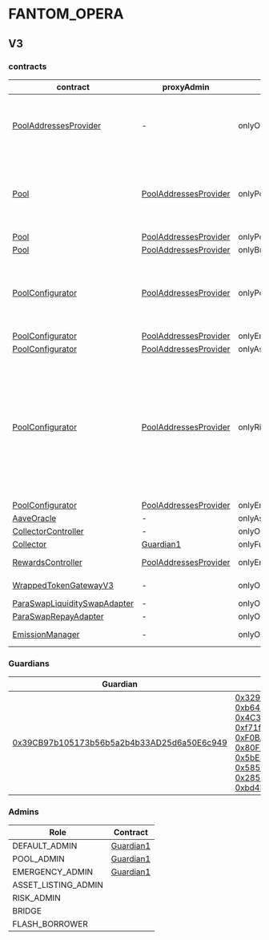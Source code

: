 # FANTOM_OPERA 
## V3 
### contracts
| contract |proxyAdmin |modifier |permission owner |functions |
|----------|----------|----------|----------|----------|
|  [PoolAddressesProvider](https://ftmscan.com/address/0xa97684ead0e402dC232d5A977953DF7ECBaB3CDb) |  - |  onlyOwner |  [Guardian1](https://ftmscan.com/address/0x39CB97b105173b56b5a2b4b33AD25d6a50E6c949) |  setMarketId, setAddress, setAddressAsProxy, setPoolImpl, setPoolConfiguratorImpl, setPriceOracle, setACLManager, setACLAdmin, setPriceOracleSentinel, setPoolDataProvider | |--------|--------|--------|--------|--------|
|  [Pool](https://ftmscan.com/address/0x794a61358D6845594F94dc1DB02A252b5b4814aD) |  [PoolAddressesProvider](https://ftmscan.com/address/0xa97684ead0e402dC232d5A977953DF7ECBaB3CDb) |  onlyPoolConfigurator |  [PoolConfigurator](https://ftmscan.com/address/0x8145eddDf43f50276641b55bd3AD95944510021E) |  initReserve, dropReserve, setReserveInterestRateStrategyAddress, setConfiguration, updateBridgeProtocolFee, updateFlashloanPremiums, configureEModeCategory, resetIsolationModeTotalDebt | |--------|--------|--------|--------|--------|
|  [Pool](https://ftmscan.com/address/0x794a61358D6845594F94dc1DB02A252b5b4814aD) |  [PoolAddressesProvider](https://ftmscan.com/address/0xa97684ead0e402dC232d5A977953DF7ECBaB3CDb) |  onlyPoolAdmin |  [Guardian1](https://ftmscan.com/address/0x39CB97b105173b56b5a2b4b33AD25d6a50E6c949) |  rescueTokens | |--------|--------|--------|--------|--------|
|  [Pool](https://ftmscan.com/address/0x794a61358D6845594F94dc1DB02A252b5b4814aD) |  [PoolAddressesProvider](https://ftmscan.com/address/0xa97684ead0e402dC232d5A977953DF7ECBaB3CDb) |  onlyBridge |   |  mintUnbacked, backUnbacked | |--------|--------|--------|--------|--------|
|  [PoolConfigurator](https://ftmscan.com/address/0x8145eddDf43f50276641b55bd3AD95944510021E) |  [PoolAddressesProvider](https://ftmscan.com/address/0xa97684ead0e402dC232d5A977953DF7ECBaB3CDb) |  onlyPoolAdmin |  [Guardian1](https://ftmscan.com/address/0x39CB97b105173b56b5a2b4b33AD25d6a50E6c949) |  dropReserve, dropReserve, updateAToken, updateStableDebtToken, updateVariableDebtToken, setReserveActive, updateBridgeProtocolFee, updateFlashloanPremiumTotal, updateFlashloanPremiumToProtocol | |--------|--------|--------|--------|--------|
|  [PoolConfigurator](https://ftmscan.com/address/0x8145eddDf43f50276641b55bd3AD95944510021E) |  [PoolAddressesProvider](https://ftmscan.com/address/0xa97684ead0e402dC232d5A977953DF7ECBaB3CDb) |  onlyEmergencyAdmin |  [Guardian1](https://ftmscan.com/address/0x39CB97b105173b56b5a2b4b33AD25d6a50E6c949) |  setPoolPause | |--------|--------|--------|--------|--------|
|  [PoolConfigurator](https://ftmscan.com/address/0x8145eddDf43f50276641b55bd3AD95944510021E) |  [PoolAddressesProvider](https://ftmscan.com/address/0xa97684ead0e402dC232d5A977953DF7ECBaB3CDb) |  onlyAssetListingOrPoolAdmins |  [Guardian1](https://ftmscan.com/address/0x39CB97b105173b56b5a2b4b33AD25d6a50E6c949) |  initReserves | |--------|--------|--------|--------|--------|
|  [PoolConfigurator](https://ftmscan.com/address/0x8145eddDf43f50276641b55bd3AD95944510021E) |  [PoolAddressesProvider](https://ftmscan.com/address/0xa97684ead0e402dC232d5A977953DF7ECBaB3CDb) |  onlyRiskOrPoolAdmins |  [Guardian1](https://ftmscan.com/address/0x39CB97b105173b56b5a2b4b33AD25d6a50E6c949) |  setReserveBorrowing, setReserveBorrowing, configureReserveAsCollateral, setReserveStableRateBorrowing, setReserveFreeze, setBorrowableInIsolation, setReserveFactor, setDebtCeiling, setSiloedBorrowing, setBorrowCap, setSupplyCap, setLiquidationProtocolFee, setEModeCategory, setAssetEModeCategory, setUnbackedMintCap, setReserveInterestRateStrategyAddress | |--------|--------|--------|--------|--------|
|  [PoolConfigurator](https://ftmscan.com/address/0x8145eddDf43f50276641b55bd3AD95944510021E) |  [PoolAddressesProvider](https://ftmscan.com/address/0xa97684ead0e402dC232d5A977953DF7ECBaB3CDb) |  onlyEmergencyOrPoolAdmin |  [Guardian1](https://ftmscan.com/address/0x39CB97b105173b56b5a2b4b33AD25d6a50E6c949) |  setReservePause | |--------|--------|--------|--------|--------|
|  [AaveOracle](https://ftmscan.com/address/0xfd6f3c1845604C8AE6c6E402ad17fb9885160754) |  - |  onlyAssetListingOrPoolAdmins |  [Guardian1](https://ftmscan.com/address/0x39CB97b105173b56b5a2b4b33AD25d6a50E6c949) |  setAssetSources, setFallbackOracle | |--------|--------|--------|--------|--------|
|  [CollectorController](https://ftmscan.com/address/0xc0F0cFBbd0382BcE3B93234E4BFb31b2aaBE36aD) |  - |  onlyOwner |  [Guardian1](https://ftmscan.com/address/0x39CB97b105173b56b5a2b4b33AD25d6a50E6c949) |  approve, transfer | |--------|--------|--------|--------|--------|
|  [Collector](https://ftmscan.com/address/0xBe85413851D195fC6341619cD68BfDc26a25b928) |  [Guardian1](https://ftmscan.com/address/0x39cb97b105173b56b5a2b4b33ad25d6a50e6c949) |  onlyFundsAdmin |  [CollectorController](https://ftmscan.com/address/0xc0F0cFBbd0382BcE3B93234E4BFb31b2aaBE36aD) |  approve, transfer, setFundsAdmin | |--------|--------|--------|--------|--------|
|  [RewardsController](https://ftmscan.com/address/0x929EC64c34a17401F460460D4B9390518E5B473e) |  [PoolAddressesProvider](https://ftmscan.com/address/0xa97684ead0e402dc232d5a977953df7ecbab3cdb) |  onlyEmissionManager |  [EmissionManager](https://ftmscan.com/address/0x048f2228D7Bf6776f99aB50cB1b1eaB4D1d4cA73) |  configureAssets, setTransferStrategy, setRewardOracle, setClaimer | |--------|--------|--------|--------|--------|
|  [WrappedTokenGatewayV3](https://ftmscan.com/address/0x1DcDA4de2Bf6c7AD9a34788D22aE6b7d55016e1f) |  - |  onlyOwner |  [Guardian1](https://ftmscan.com/address/0x39CB97b105173b56b5a2b4b33AD25d6a50E6c949) |  emergencyTokenTransfer, emergencyEtherTransfer | |--------|--------|--------|--------|--------|
|  [ParaSwapLiquiditySwapAdapter](https://ftmscan.com/address/0xE387c6053CE8EC9f8C3fa5cE085Af73114a695d3) |  - |  onlyOwner |  [0x4365F8e70CF38C6cA67DE41448508F2da8825500](https://ftmscan.com/address/0x4365F8e70CF38C6cA67DE41448508F2da8825500) |  rescueTokens | |--------|--------|--------|--------|--------|
|  [ParaSwapRepayAdapter](https://ftmscan.com/address/0x1408401B2A7E28cB747b3e258D0831Fc926bAC51) |  - |  onlyOwner |  [0x4365F8e70CF38C6cA67DE41448508F2da8825500](https://ftmscan.com/address/0x4365F8e70CF38C6cA67DE41448508F2da8825500) |  rescueTokens | |--------|--------|--------|--------|--------|
|  [EmissionManager](https://ftmscan.com/address/0x048f2228D7Bf6776f99aB50cB1b1eaB4D1d4cA73) |  - |  onlyOwner |  [Guardian1](https://ftmscan.com/address/0x39CB97b105173b56b5a2b4b33AD25d6a50E6c949) |  setClaimer, setEmissionAdmin, setRewardsController | |--------|--------|--------|--------|--------|

### Guardians 
| Guardian |Owners |
|----------|----------|
|  [0x39CB97b105173b56b5a2b4b33AD25d6a50E6c949](https://ftmscan.com/address/0x39CB97b105173b56b5a2b4b33AD25d6a50E6c949) |  [0x329c54289Ff5D6B7b7daE13592C6B1EDA1543eD4](https://ftmscan.com/address/0x329c54289Ff5D6B7b7daE13592C6B1EDA1543eD4), [0xb647055A9915bF9c8021a684E175A353525b9890](https://ftmscan.com/address/0xb647055A9915bF9c8021a684E175A353525b9890), [0x4C30E33758216aD0d676419c21CB8D014C68099f](https://ftmscan.com/address/0x4C30E33758216aD0d676419c21CB8D014C68099f), [0xf71fc92e2949ccF6A5Fd369a0b402ba80Bc61E02](https://ftmscan.com/address/0xf71fc92e2949ccF6A5Fd369a0b402ba80Bc61E02), [0xF0BA0fF18498F6fab57b8286006F9512D6aE2565](https://ftmscan.com/address/0xF0BA0fF18498F6fab57b8286006F9512D6aE2565), [0x80F11A20cd3855cAe3640558Ff320401EE970cFa](https://ftmscan.com/address/0x80F11A20cd3855cAe3640558Ff320401EE970cFa), [0x5bE3E96Cdc3A97628bD7308d3588B9a474F4A54d](https://ftmscan.com/address/0x5bE3E96Cdc3A97628bD7308d3588B9a474F4A54d), [0x585E06CA576D0565a035301819FD2cfD7104c1E8](https://ftmscan.com/address/0x585E06CA576D0565a035301819FD2cfD7104c1E8), [0x285b7EEa81a5B66B62e7276a24c1e0F83F7409c1](https://ftmscan.com/address/0x285b7EEa81a5B66B62e7276a24c1e0F83F7409c1), [0xbd4DCfA978c6D0d342cE36809AfFFa49d4B7f1F7](https://ftmscan.com/address/0xbd4DCfA978c6D0d342cE36809AfFFa49d4B7f1F7) | |--------|--------|

### Admins 
| Role |Contract |
|----------|----------|
|  DEFAULT_ADMIN |  [Guardian1](https://ftmscan.com/address/0x39CB97b105173b56b5a2b4b33AD25d6a50E6c949) | |--------|--------|
|  POOL_ADMIN |  [Guardian1](https://ftmscan.com/address/0x39CB97b105173b56b5a2b4b33AD25d6a50E6c949) | |--------|--------|
|  EMERGENCY_ADMIN |  [Guardian1](https://ftmscan.com/address/0x39CB97b105173b56b5a2b4b33AD25d6a50E6c949) | |--------|--------|
|  ASSET_LISTING_ADMIN |   | |--------|--------|
|  RISK_ADMIN |   | |--------|--------|
|  BRIDGE |   | |--------|--------|
|  FLASH_BORROWER |   | |--------|--------|

